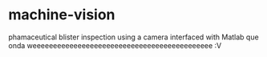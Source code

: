 # machine-vision
phamaceutical blister inspection using a camera interfaced with Matlab
que onda weeeeeeeeeeeeeeeeeeeeeeeeeeeeeeeeeeeeeeeeeeee :V

